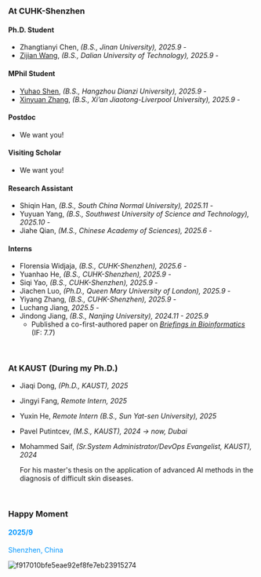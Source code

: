 # 


### At CUHK-Shenzhen

#### Ph.D. Student

- Zhangtianyi Chen, *(B.S., Jinan University), 2025.9 -* 
- [Zijian Wang](https://zephyr-wang-personal.github.io/), *(B.S., Dalian University of Technology), 2025.9 -* 

#### MPhil Student

- [Yuhao Shen](http://yuhos16.github.io), *(B.S., Hangzhou Dianzi University), 2025.9 -* 
- [Xinyuan Zhang](https://xinyuanzhang1126.github.io/), *(B.S., Xi’an Jiaotong-Liverpool University), 2025.9 -* 

#### Postdoc

- We want you!

#### Visiting Scholar

- We want you!

#### Research Assistant

- Shiqin Han, *(B.S., South China Normal University), 2025.11 -* 
- Yuyuan Yang, *(B.S., Southwest University of Science and Technology), 2025.10 -*
- Jiahe Qian, *(M.S., Chinese Academy of Sciences), 2025.6 -* 

#### Interns

- Florensia Widjaja, *(B.S., CUHK-Shenzhen), 2025.6 -* 
- Yuanhao He, *(B.S., CUHK-Shenzhen), 2025.9 -* 
- Siqi Yao, *(B.S., CUHK-Shenzhen), 2025.9 -* 
- Jiachen Luo, *(Ph.D., Queen Mary University of London), 2025.9 -*
- Yiyang Zhang, *(B.S., CUHK-Shenzhen), 2025.9 -* 
- Luchang Jiang, *2025.5 -* 
- Jindong Jiang, *(B.S., Nanjing University), 2024.11 - 2025.9* 
  - Published a co-first-authored paper on *[Briefings in Bioinformatics](https://academic.oup.com/bib/pages/handling-editor-recruitment)* (IF: 7.7)


<br>

### At KAUST (During my Ph.D.)

- Jiaqi Dong, *(Ph.D., KAUST), 2025*

- Jingyi Fang, *Remote Intern, 2025* 

- Yuxin He, *Remote Intern (B.S., Sun Yat-sen University), 2025* 

- Pavel Putintcev, *(M.S., KAUST), 2024 -> now, Dubai*

- Mohammed Saif, *(Sr.System Administrator/DevOps Evangelist, KAUST), 2024*

  For his master's thesis on the application of advanced AI methods in the diagnosis of difficult skin diseases.

<br>

### Happy Moment

#### <font color=#0096FF>2025/9</font>

<font color=#0096FF>Shenzhen, China</font>

![f917010bfe5eae92ef8fe7eb23915274](https://cdn.jsdelivr.net/gh/JoshuaChou2018/oss@main/uPic/Id8nTm.f917010bfe5eae92ef8fe7eb23915274.JPG)

